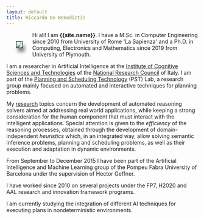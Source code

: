 ```yaml
---
layout: default
title: Riccardo De Benedictis
---
```


<img style="float: left; border: 1px solid; box-shadow: 5px 10px 8px #888888; margin: 25px;" src="{{site.url}}/figures/face.png">

Hi all! I am **{{site.name}}**. I have a M.Sc. in Computer Engineering since 2010 from University of Rome 'La Sapienza' and a Ph.D. in Computing, Electronics and Mathematics since 2019 from University of Plymouth.

I am a researcher in Artificial Intelligence at the [Institute of Cognitive Sciences and Technologies](https://istc.cnr.it/) of the [National Research Council](https://www.cnr.it/en) of Italy. I am part of the [Planning and Scheduling Technology](https://www.istc.cnr.it/it/group/pst) (PST) Lab, a research group mainly focused on automated and interactive techniques for planning problems.

My [research](/research/) topics concern the development of automated reasoning solvers aimed at addressing real world applications, while keeping a strong consideration for the human component that must interact with the intelligent applications. Special attention is given to the *efficiency* of the reasoning processes, obtained through the development of domain-independent *heuristics* which, in an integrated way, allow solving semantic inference problems, planning and scheduling problems, as well as their execution and adaptation in dynamic environments.

From September to December 2015 I have been part of the Artificial Intelligence and Machine Learning group of the Pompeu Fabra University of Barcelona under the supervision of Hector Geffner.

I have worked since 2010 on several projects under the FP7, H2020 and AAL research and innovation framework programs.

I am currently studying the integration of different AI techniques for executing plans in nondeterministic environments.